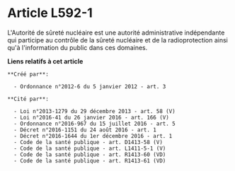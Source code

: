 # Article L592-1

L'Autorité de sûreté nucléaire est une autorité administrative indépendante qui participe au contrôle de la sûreté nucléaire
et de la radioprotection ainsi qu'à l'information du public dans ces domaines.

**Liens relatifs à cet article**

	**Créé par**:

	  - Ordonnance n°2012-6 du 5 janvier 2012 - art. 3

	**Cité par**:

	  - Loi n°2013-1279 du 29 décembre 2013 - art. 58 (V)
	  - Loi n°2016-41 du 26 janvier 2016 - art. 166 (V)
	  - Ordonnance n°2016-967 du 15 juillet 2016 - art. 5
	  - Décret n°2016-1151 du 24 août 2016 - art. 1
	  - Décret n°2016-1644 du 1er décembre 2016 - art. 1
	  - Code de la santé publique - art. D1413-58 (V)
	  - Code de la santé publique - art. L1411-5-1 (V)
	  - Code de la santé publique - art. R1413-60 (VD)
	  - Code de la santé publique - art. R1413-61 (VD)
